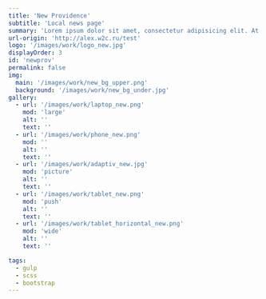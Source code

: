 ```yaml
---
title: 'New Providence'
subtitle: 'Local news page'
summary: 'Lorem ipsum dolor sit amet, consectetur adipisicing elit. At debitis distinctio doloribus harum impedit modi quisquam rerum sit tempora vero.'
url-origin: 'http://alex.w2c.ru/test'
logo: '/images/work/logo_new.jpg'
displayOrder: 3
id: 'newprov'
permalink: false
img:
  main: '/images/work/new_bg_upper.png'
  background: '/images/work/new_bg_under.jpg'
gallery:
  - url: '/images/work/laptop_new.png'
    mod: 'large'
    alt: ''
    text: ''
  - url: '/images/work/phone_new.png'
    mod: ''
    alt: ''
    text: ''
  - url: '/images/work/adaptiv_new.jpg'
    mod: 'picture'
    alt: ''
    text: ''
  - url: '/images/work/tablet_new.png'
    mod: 'push'
    alt: ''
    text: ''
  - url: '/images/work/tablet_horizontal_new.png'
    mod: 'wide'
    alt: ''
    text: ''

tags:
  - gulp
  - scss
  - bootstrap
---
```


